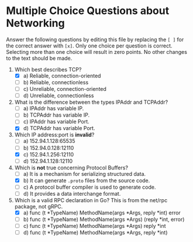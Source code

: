 # Multiple Choice Questions about Networking

Answer the following questions by editing this file by replacing the `[ ]` for the correct answer with `[x]`.
Only one choice per question is correct.
Selecting more than one choice will result in zero points.
No other changes to the text should be made.

1. Which best describes TCP?
    - [x] a) Reliable, connection-oriented
    - [ ] b) Reliable, connectionless
    - [ ] c) Unreliable, connection-oriented
    - [ ] d) Unreliable, connectionless

2. What is the difference between the types IPAddr and TCPAddr?
	- [ ] a) IPAddr has variable IP.
	- [ ] b) TCPAddr has variable IP.
	- [ ] c) IPAddr has variable Port.
	- [x] d) TCPAddr has variable Port.

3. Which IP address:port is **invalid**?
	- [ ] a) 152.94.1.128:65535
	- [ ] b) 152.94.0.128:12110
	- [x] c) 152.94.1.256:12110
	- [ ] d) 152.94.1.128:12110

4. Which is **not** true concerning Protocol Buffers?
	- [ ] a) It is a mechanism for serializing structured data.
	- [x] b) It can generate `.proto` files from the source code.
	- [ ] c) A protocol buffer compiler is used to generate code.
	- [ ] d) It provides a data interchange format.

5. Which is a valid RPC declaration in Go? This is from the net/rpc package, not gRPC.
	- [x] a) func (t *TypeName) MethodName(args *Args, reply *int) error
	- [ ] b) func (t *TypeName) MethodName(args *Args) (reply *int, error)
	- [ ] c) func (t *TypeName) MethodName(args *Args) reply *int
	- [ ] d) func (t *TypeName) MethodName(args *Args, reply *int)
